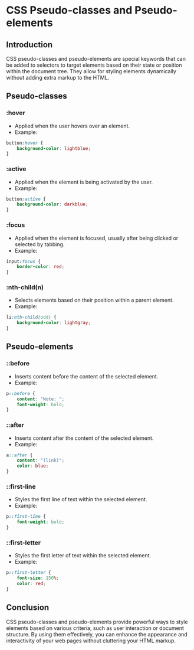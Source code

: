 # CSS Pseudo-classes and Pseudo-elements

## Introduction
CSS pseudo-classes and pseudo-elements are special keywords that can be added to selectors to target elements based on their state or position within the document tree. They allow for styling elements dynamically without adding extra markup to the HTML.

## Pseudo-classes

### :hover
- Applied when the user hovers over an element.
- Example:
```css
button:hover {
    background-color: lightblue;
}
```

### :active
- Applied when the element is being activated by the user.
- Example:
```css
button:active {
    background-color: darkblue;
}
```

### :focus
- Applied when the element is focused, usually after being clicked or selected by tabbing.
- Example:
```css
input:focus {
    border-color: red;
}
```

### :nth-child(n)
- Selects elements based on their position within a parent element.
- Example:
```css
li:nth-child(odd) {
    background-color: lightgray;
}
```

## Pseudo-elements

### ::before
- Inserts content before the content of the selected element.
- Example:
```css
p::before {
    content: "Note: ";
    font-weight: bold;
}
```

### ::after
- Inserts content after the content of the selected element.
- Example:
```css
a::after {
    content: "(link)";
    color: blue;
}
```

### ::first-line
- Styles the first line of text within the selected element.
- Example:
```css
p::first-line {
    font-weight: bold;
}
```

### ::first-letter
- Styles the first letter of text within the selected element.
- Example:
```css
p::first-letter {
    font-size: 150%;
    color: red;
}
```

## Conclusion
CSS pseudo-classes and pseudo-elements provide powerful ways to style elements based on various criteria, such as user interaction or document structure. By using them effectively, you can enhance the appearance and interactivity of your web pages without cluttering your HTML markup.